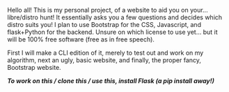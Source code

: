 Hello all! This is my personal project, of a website to aid you on your... libre/distro hunt!
It essentially asks you a few questions and decides which distro suits you! I plan to use Bootstrap for the CSS, Javascript, and flask+Python for the backend. Unsure on which license to use yet... but it will be 100% free software (free as in free speech).

First I will make a CLI edition of it, merely to test out and work on my algorithm, next an ugly, basic website, and finally, the proper fancy, Bootstrap website.

***To work on this / clone this / use this, install Flask (a pip install away!)***
